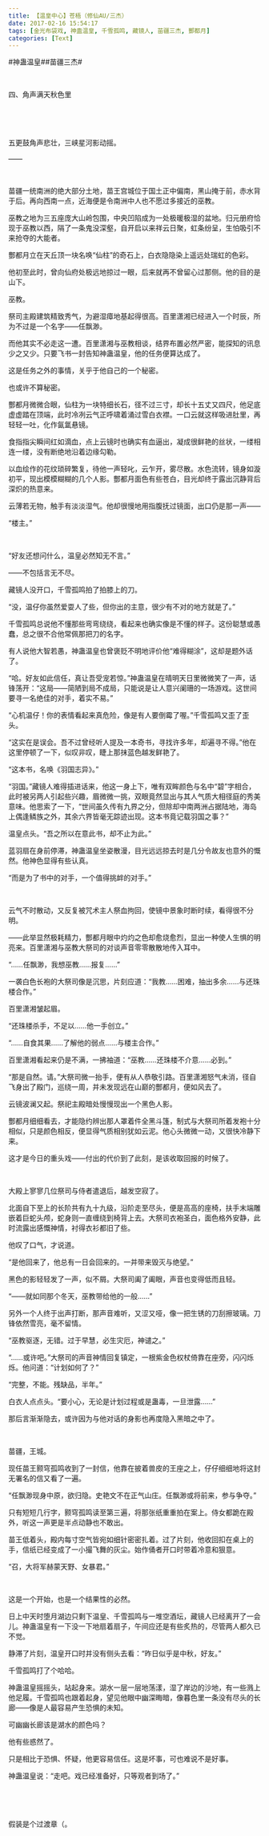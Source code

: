 ```yaml
---
title: 【温皇中心】苍梧（修仙AU/三杰）
date: 2017-02-16 15:54:17
tags: [金光布袋戏, 神蛊温皇, 千雪孤鸣, 藏镜人, 苗疆三杰, 酆都月]
categories: [Text]
---
```


<p dir="ltr"  >#神蛊温皇##苗疆三杰#</p> 
<p dir="ltr"  >&nbsp;</p> 
<p dir="ltr"  >四、角声满天秋色里</p> 
<p dir="ltr"  >&nbsp;</p> 
<p dir="ltr"  >&nbsp;</p> 
<p dir="ltr"  >五更鼓角声悲壮，三峡星河影动摇。</p> 
<p dir="ltr"  >——</p> 
<p dir="ltr"  >&nbsp;</p> 
<p dir="ltr"  >苗疆一统南洲的绝大部分土地，苗王宫城位于国土正中偏南，黑山掩于前，赤水背于后。再向西南一点，近海便是令南洲中人也不愿过多接近的巫教。</p> 
<p dir="ltr"  >巫教之地为三五座庞大山岭包围，中央凹陷成为一处极暖极湿的盆地。归元册府恰现于巫教以西，隔了一条鬼没深壑，自开启以来祥云日聚，虹条纷呈，生怕吸引不来抢夺的大能者。</p> 
<p dir="ltr"  >酆都月立在天丘顶一块名唤“仙柱”的奇石上，白衣隐隐染上遥远处瑞虹的色彩。</p> 
<p dir="ltr"  >他初至此时，曾向仙府处极远地掠过一眼，后来就再不曾留心过那侧。他的目的是山下。</p> 
<p dir="ltr"  >巫教。</p> 
<p dir="ltr"  >祭司主殿建筑精致秀气，为避湿瘴地基起得很高。百里潇湘已经进入一个时辰，所为不过是一个名字——任飘渺。</p> 
<p dir="ltr"  >而他其实不必走这一遭。百里潇湘与巫教相谈，结界布置必然严密，能探知的讯息少之又少。只要飞书一封告知神蛊温皇，他的任务便算达成了。</p> 
<p dir="ltr"  >这是任务之外的事情，关乎于他自己的一个秘密。</p> 
<p dir="ltr"  >也或许不算秘密。</p> 
<p dir="ltr"  >酆都月微微合眼，仙柱为一块特细长石，径不过三寸，却长十五丈又四尺，他足底虚虚踏在顶端，此时冷冽云气正呼啸着涌过雪白衣襟。一口云就这样吸进肚里，再轻轻一吐，化作氤氲悬镜。</p> 
<p dir="ltr"  >食指指尖瞬间红如滴血，点上云镜时也确实有血逼出，凝成很鲜艳的丝状，一缕相连一缕，没有断绝地沿着边缘勾勒。</p> 
<p dir="ltr"  >以血绘作的花纹琐碎繁复，待他一声轻叱，云乍开，雾尽散。水色流转，镜身如漩初平，现出模模糊糊的几个人影。酆都月面色有些苍白，目光却终于露出沉静背后深炽的热意来。</p> 
<p dir="ltr"  >云薄若无物，触手有淡淡湿气。他却很慢地用指腹抚过镜面，出口仍是那一声——</p> 
<p dir="ltr"  >“楼主。”</p> 
<p dir="ltr"  >&nbsp;</p> 
<p dir="ltr"  >“好友还想问什么，温皇必然知无不言。”</p> 
<p dir="ltr"  >——不包括言无不尽。</p> 
<p dir="ltr"  >藏镜人没开口，千雪孤鸣拍了拍膝上的刀。</p> 
<p dir="ltr"  >“没，温仔你虽然爱耍人了些，但你出的主意，很少有不对的地方就是了。”</p> 
<p dir="ltr"  >千雪孤鸣总说他不懂那些弯弯绕绕，看起来也确实像是不懂的样子。这份聪慧或愚蠢，总之很不合他常佩那把刀的名字。</p> 
<p dir="ltr"  >有人说他大智若愚，神蛊温皇也曾褒贬不明地评价他“难得糊涂”，这却是题外话了。</p> 
<p dir="ltr"  >“哈。好友如此信任，真让吾受宠若惊。”神蛊温皇在晴明天日里微微笑了一声，话锋荡开：“这局——简陋到局不成局，只能说是让人意兴阑珊的一场游戏。这世间要寻一名绝佳的对手，着实不易。”</p> 
<p dir="ltr"  >“心机温仔！你的表情看起来真危险，像是有人要倒霉了喔。”千雪孤鸣又歪了歪头。</p> 
<p dir="ltr"  >“这实在是误会。吾不过曾经听人提及一本奇书，寻找许多年，却遍寻不得。”他在这里停顿了一下，似叹非叹，睫上那抹蓝色越发鲜艳了。</p> 
<p dir="ltr"  >“这本书，名唤《羽国志异》。”</p> 
<p dir="ltr"  >“羽国。”藏镜人难得插进话来，他这一身上下，唯有双眸颜色与名中“碧”字相合，此时被另两人引起些兴趣，眉微微一挑，双眼竟然显出与其人气质大相径庭的秀美意味。他思索了一下，“世间虽久传有九界之分，但除却中南两洲占据陆地，海岛上偶逢鳞族之外，其余六界皆毫无踪迹出现。这本书竟记载羽国之事？”</p> 
<p dir="ltr"  >温皇点头。“吾之所以在意此书，却不止为此。”</p> 
<p dir="ltr"  >蓝羽扇在身前停滞，神蛊温皇坐姿散漫，目光远远掠去时是几分令故友也意外的慨然。他神色显得有些认真。</p> 
<p dir="ltr"  >“而是为了书中的对手，一个值得挑衅的对手。”</p> 
<p dir="ltr"  >&nbsp;</p> 
<p dir="ltr"  >云气不时散动，又反复被咒术主人祭血拘回，使镜中景象时断时续，看得很不分明。</p> 
<p dir="ltr"  >——此举显然极耗精力，酆都月眼中灼灼之色却愈烧愈烈，显出一种使人生惧的明亮来。百里潇湘与巫教大祭司的对谈声音零零散散地传入耳中。</p> 
<p dir="ltr"  >“……任飘渺，我想巫教……报复……”</p> 
<p dir="ltr"  >一袭白色长袍的大祭司像是沉思，片刻应道：“我教……困难，抽出多余……与还珠楼合作。”</p> 
<p dir="ltr"  >百里潇湘皱起眉。</p> 
<p dir="ltr"  >“还珠楼杀手，不足以……他一手创立。”</p> 
<p dir="ltr"  >“……自食其果……了解他的弱点……与楼主合作。”</p> 
<p dir="ltr"  >百里潇湘看起来仍是不满，一拂袖道：“巫教……还珠楼不介意……必到。”</p> 
<p dir="ltr"  >“那是自然。请。”大祭司微一抬手，便有从人恭敬引路。百里潇湘怒气未消，径自飞身出了殿门，巡绕一周，并未发现远在山巅的酆都月，便如风去了。</p> 
<p dir="ltr"  >云镜波澜又起。祭祀主殿暗处慢慢现出一个黑色人影。</p> 
<p dir="ltr"  >酆都月细细看去，才能隐约辨出那人罩着件全黑斗篷，制式与大祭司所着发袍十分相似，只是颜色相反，便显得气质相别犹如云泥。他心头微微一动，又很快冷静下来。</p> 
<p dir="ltr"  >这才是今日的重头戏——付出的代价到了此刻，是该收取回报的时候了。</p> 
<p dir="ltr"  >&nbsp;</p> 
<p dir="ltr"  >大殿上寥寥几位祭司与侍者遣退后，越发空寂了。</p> 
<p dir="ltr"  >北面自下至上的长阶共有九十九级，沿阶走至尽头，便是高高的座椅，扶手末端雕嵌着巨蛇头颅，蛇身则一直缠绕到椅背上去。大祭司衣袍圣白，面色格外安静，此时流露出感慨神情，衬得衣衫都旧了些。</p> 
<p dir="ltr"  >他叹了口气，才说道。</p> 
<p dir="ltr"  >“是他回来了，他总有一日会回来的。一并带来毁灭与绝望。”</p> 
<p dir="ltr"  >黑色的影轻轻发了一声，似不屑。大祭司阖了阖眼，声音也变得低而且轻。</p> 
<p dir="ltr"  >“——就如同那个冬天，巫教带给他的一般……”</p> 
<p dir="ltr"  >另外一个人终于出声打断，那声音难听，又涩又哑，像一把生锈的刀刮擦玻璃。刀锋依然雪亮，毫不留情。</p> 
<p dir="ltr"  >“巫教驱逐，无错。过于早慧，必生灾厄，神谴之。”</p> 
<p dir="ltr"  >“……或许吧。”大祭司的声音神情回复镇定，一根紫金色权杖倚靠在座旁，闪闪烁烁。他问道：“计划如何了？”</p> 
<p dir="ltr"  >“完整，不能。残缺品，半年。”</p> 
<p dir="ltr"  >白衣人点点头。“要小心，无论是计划过程或是蛊毒，一旦泄露……”</p> 
<p dir="ltr"  >那后言渐渐隐去，或许因为与他对话的身影也再度隐入黑暗之中了。</p> 
<p dir="ltr"  >&nbsp;</p> 
<p dir="ltr"  >苗疆，王城。</p> 
<p dir="ltr"  >现任苗王颢穹孤鸣收到了一封信，他靠在披着兽皮的王座之上，仔仔细细地将这封无署名的信又看了一遍。</p> 
<p dir="ltr"  >“任飘渺现身中原，欲归隐。史艳文不在正气山庄。任飘渺或将前来，参与争夺。”</p> 
<p dir="ltr"  >只有短短几行字，颢穹孤鸣读至第三遍，将那张纸重重拍在案上。侍女都跪在殿外，听这一声更是半点动静也不敢出。</p> 
<p dir="ltr"  >苗王低着头，殿内每寸空气皆宛如细针密密扎着。过了片刻，他收回扣在桌上的手，信纸已经变成了一小撮飞舞的灰尘。始作俑者开口时带着冷意和狠意。</p> 
<p dir="ltr"  >“召，大将军赫蒙天野、女暴君。”</p> 
<p dir="ltr"  >&nbsp;</p> 
<p dir="ltr"  >这是一个开始，也是一个结果性的必然。</p> 
<p dir="ltr"  >日上中天时堕月湖边只剩下温皇、千雪孤鸣与一堆空酒坛，藏镜人已经离开了一会儿。神蛊温皇有一下没一下地扇着扇子，午间应还是有些炙热的，尽管两人都久已不觉。</p> 
<p dir="ltr"  >静滞了片刻，温皇开口时并没有侧头去看：“昨日似乎是中秋，好友。”</p> 
<p dir="ltr"  >千雪孤鸣打了个哈哈。</p> 
<p dir="ltr"  >神蛊温皇摇摇头，站起身来。湖水一层一层地荡漾，湿了岸边的沙地，有一些溅上他足履。千雪孤鸣也跟着起身，望见他眼中幽深晦暗，像暮色里一条没有尽头的长廊——像是人最容易产生恐惧的未知。</p> 
<p dir="ltr"  >可幽幽长廊该是湖水的颜色吗？</p> 
<p dir="ltr"  >他有些惑然了。</p> 
<p dir="ltr"  >只是相比于恐惧、怀疑，他更容易信任。这是坏事，可也难说不是好事。</p> 
<p dir="ltr"  >神蛊温皇说：“走吧。戏已经准备好，只等观者到场了。”</p> 
<p dir="ltr"  >&nbsp;</p> 
<p dir="ltr"  >&nbsp;</p> 
<p dir="ltr"  >假装是个过渡章（。</p>